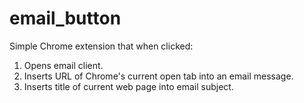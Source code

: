 # email_button
Simple Chrome extension that when clicked:

1. Opens email client. 
2. Inserts URL of Chrome's current open tab into an email message.
3. Inserts title of current web page into email subject.
